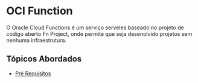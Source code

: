 # OCI Function

O Oracle Cloud Functions é um serviço serveles baseado no projeto de código aberto Fn Project, onde permite que seja desenolvido projetos sem nenhuma infraestrutura.

## Tópicos Abordados
* [Pré Requisitos](a)


